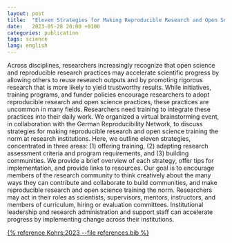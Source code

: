 ```yaml
---
layout: post
title:  "Eleven Strategies for Making Reproducible Research and Open Science Training the Norm at Research Institutions"
date:   2023-05-28 20:00 +0100
categories: publication
tags: science
lang: english
---
```


Across disciplines, researchers increasingly recognize that open science and reproducible research practices may accelerate scientific progress by allowing others to reuse research outputs and by promoting rigorous research that is more likely to yield trustworthy results.  While initiatives, training programs, and funder policies encourage researchers to adopt reproducible research and open science practices, these practices are uncommon in many fields. Researchers need training to integrate these practices into their daily work. We organized a virtual brainstorming event, in collaboration with the German Reproducibility Network, to discuss strategies for making reproducible research and open science training the norm at research institutions. Here, we outline eleven strategies, concentrated in three areas: (1) offering training, (2) adapting research assessment criteria and program requirements, and (3) building communities. We provide a brief overview of each strategy, offer tips for implementation, and provide links to resources. Our goal is to encourage members of the research community to think creatively about the many ways they can contribute and collaborate to build communities, and make reproducible research and open science training the norm. Researchers may act in their roles as scientists, supervisors, mentors, instructors, and members of curriculum, hiring or evaluation committees.  Institutional leadership and research administration and support staff can accelerate progress by implementing change across their institutions.


[{% reference Kohrs:2023 --file references.bib %}](https://osf.io/kcvra/)

